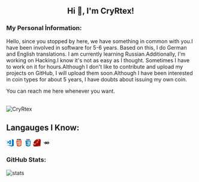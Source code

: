 <h2 align="center">Hi 👋, I'm CryRtex!</h2>

<h3>My Personal İnformation:</h3>
<p align="left">
<a>Hello, since you stopped by here, we have something in common with you.I have been involved in software for 5-6 years. Based on this, I do German and English translations.
I am currently learning Russian.Additionally, I'm working on Hacking.I know it's not as easy as I thought. Sometimes I have to work on it for hours.Although I don't like to contribute and upload my projects on GitHub, I will upload them soon.Although I have been interested in coin types for about 5 years, I have doubts about issuing my own coin.



You can reach me here whenever you want.

 </a>
</br>
<img src="https://komarev.com/ghpvc/?username=CryRtex&color=dc143c&label=Ziyaretçi&color=6182e1" alt="CryRtex"/>



## Langauges I Know:

<code><img height="20" src="https://raw.githubusercontent.com/github/explore/80688e429a7d4ef2fca1e82350fe8e3517d3494d/topics/visual-studio-code/visual-studio-code.png"></code>
<code><img height="20" src="https://raw.githubusercontent.com/github/explore/80688e429a7d4ef2fca1e82350fe8e3517d3494d/topics/html/html.png"></code>
<code><img height="20" src="https://raw.githubusercontent.com/github/explore/80688e429a7d4ef2fca1e82350fe8e3517d3494d/topics/css/css.png"></code>
<code><img height="20" src="https://raw.githubusercontent.com/github/explore/80688e429a7d4ef2fca1e82350fe8e3517d3494d/topics/ruby/ruby.png"></code>
<code><img height="20" src="https://raw.githubusercontent.com/github/explore/80688e429a7d4ef2fca1e82350fe8e3517d3494d/topics/go/go.png"></code>
</br>
<h3 align="left">GitHub Stats:</h3>
<p align="left">
   <img src="https://github-readme-stats.vercel.app/api?username=CryRtex&count_private=true&show_icons=true&theme=radical" width="%100" height="150px" alt="stats" />
  
